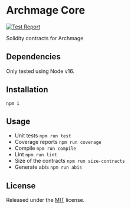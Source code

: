 # Archmage Core

[![Test Report](https://github.com/Archmage-Finance/archmage-core/actions/workflows/test-report.yml/badge.svg?branch=main)](https://github.com/Archmage-Finance/archmage-core/actions/workflows/test-report.yml)

Solidity contracts for Archmage

## Dependencies

Only tested using Node v16.

## Installation

`npm i`

## Usage

* Unit tests `npm run test`
* Coverage reports `npm run coverage`
* Compile `npm run compile`
* Lint `npm run lint`
* Size of the contracts `npm run size-contracts`
* Generate abis `npm run abis`

## License

Released under the [MIT](https://choosealicense.com/licenses/mit/) license.